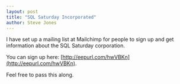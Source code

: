 ```yaml
---
layout: post
title: "SQL Saturday Incorporated"
author: Steve Jones
---
```

I have set up a mailing list at Mailchimp for people to sign up and get information about the SQL Saturday corporation.

You can sign up here: [http://eepurl.com/hwVBKn](http://eepurl.com/hwVBKn).

Feel free to pass this along.